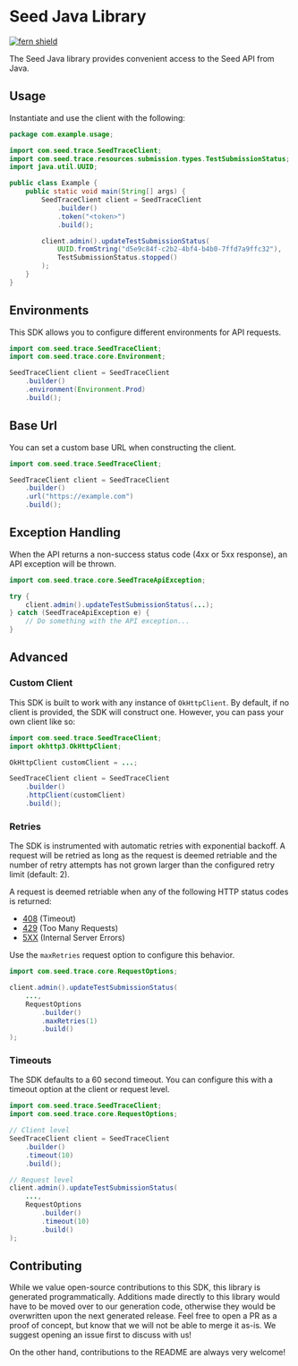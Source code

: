 # Seed Java Library

[![fern shield](https://img.shields.io/badge/%F0%9F%8C%BF-Built%20with%20Fern-brightgreen)](https://buildwithfern.com?utm_source=github&utm_medium=github&utm_campaign=readme&utm_source=Seed%2FJava)

The Seed Java library provides convenient access to the Seed API from Java.

## Usage

Instantiate and use the client with the following:

```java
package com.example.usage;

import com.seed.trace.SeedTraceClient;
import com.seed.trace.resources.submission.types.TestSubmissionStatus;
import java.util.UUID;

public class Example {
    public static void main(String[] args) {
        SeedTraceClient client = SeedTraceClient
            .builder()
            .token("<token>")
            .build();

        client.admin().updateTestSubmissionStatus(
            UUID.fromString("d5e9c84f-c2b2-4bf4-b4b0-7ffd7a9ffc32"),
            TestSubmissionStatus.stopped()
        );
    }
}
```

## Environments

This SDK allows you to configure different environments for API requests.

```java
import com.seed.trace.SeedTraceClient;
import com.seed.trace.core.Environment;

SeedTraceClient client = SeedTraceClient
    .builder()
    .environment(Environment.Prod)
    .build();
```

## Base Url

You can set a custom base URL when constructing the client.

```java
import com.seed.trace.SeedTraceClient;

SeedTraceClient client = SeedTraceClient
    .builder()
    .url("https://example.com")
    .build();
```

## Exception Handling

When the API returns a non-success status code (4xx or 5xx response), an API exception will be thrown.

```java
import com.seed.trace.core.SeedTraceApiException;

try {
    client.admin().updateTestSubmissionStatus(...);
} catch (SeedTraceApiException e) {
    // Do something with the API exception...
}
```

## Advanced

### Custom Client

This SDK is built to work with any instance of `OkHttpClient`. By default, if no client is provided, the SDK will construct one. 
However, you can pass your own client like so:

```java
import com.seed.trace.SeedTraceClient;
import okhttp3.OkHttpClient;

OkHttpClient customClient = ...;

SeedTraceClient client = SeedTraceClient
    .builder()
    .httpClient(customClient)
    .build();
```

### Retries

The SDK is instrumented with automatic retries with exponential backoff. A request will be retried as long
as the request is deemed retriable and the number of retry attempts has not grown larger than the configured
retry limit (default: 2).

A request is deemed retriable when any of the following HTTP status codes is returned:

- [408](https://developer.mozilla.org/en-US/docs/Web/HTTP/Status/408) (Timeout)
- [429](https://developer.mozilla.org/en-US/docs/Web/HTTP/Status/429) (Too Many Requests)
- [5XX](https://developer.mozilla.org/en-US/docs/Web/HTTP/Status/500) (Internal Server Errors)

Use the `maxRetries` request option to configure this behavior.

```java
import com.seed.trace.core.RequestOptions;

client.admin().updateTestSubmissionStatus(
    ...,
    RequestOptions
        .builder()
        .maxRetries(1)
        .build()
);
```

### Timeouts

The SDK defaults to a 60 second timeout. You can configure this with a timeout option at the client or request level.

```java
import com.seed.trace.SeedTraceClient;
import com.seed.trace.core.RequestOptions;

// Client level
SeedTraceClient client = SeedTraceClient
    .builder()
    .timeout(10)
    .build();

// Request level
client.admin().updateTestSubmissionStatus(
    ...,
    RequestOptions
        .builder()
        .timeout(10)
        .build()
);
```

## Contributing

While we value open-source contributions to this SDK, this library is generated programmatically.
Additions made directly to this library would have to be moved over to our generation code,
otherwise they would be overwritten upon the next generated release. Feel free to open a PR as
a proof of concept, but know that we will not be able to merge it as-is. We suggest opening
an issue first to discuss with us!

On the other hand, contributions to the README are always very welcome!